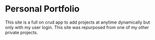 <h1>Personal Portfolio</h1>
<p>This site is a full on crud app to add projects at anytime dynamically but only with my user login. This site was repurposed from one of my other private projects.</p>
